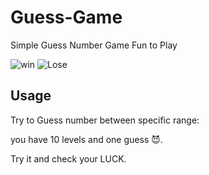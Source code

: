 # Guess-Game
Simple Guess Number Game Fun to Play

![win](https://user-images.githubusercontent.com/29343159/80378598-304fca80-889d-11ea-8fbf-110665586ae5.gif)
![Lose](https://user-images.githubusercontent.com/29343159/80381028-9d189400-88a0-11ea-8f41-e958add05f07.gif)



## Usage
Try to Guess number between specific range:

you have 10 levels and one guess 😈.

Try it and check your LUCK.
